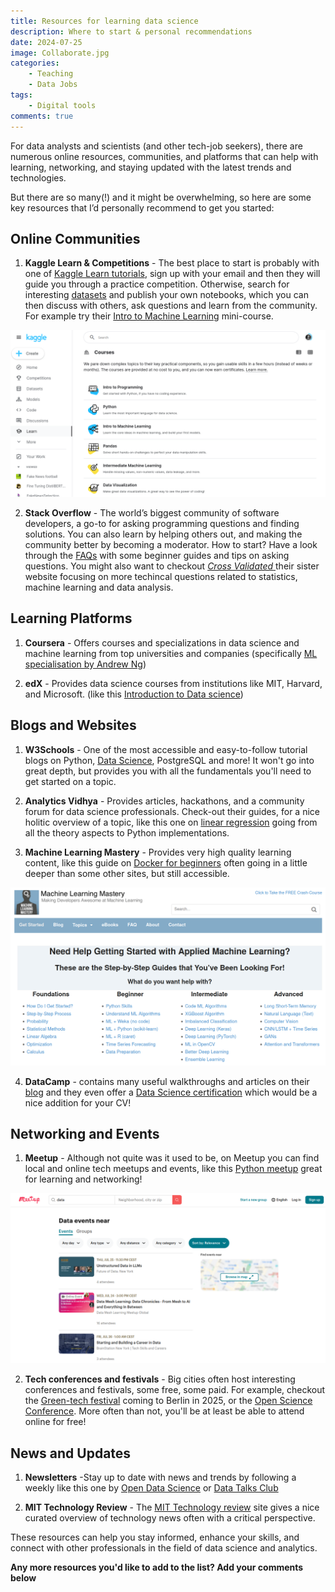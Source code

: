 ```yaml
---
title: Resources for learning data science
description: Where to start & personal recommendations
date: 2024-07-25
image: Collaborate.jpg
categories:
    - Teaching
    - Data Jobs
tags:
    - Digital tools
comments: true
---
```


For data analysts and scientists (and other tech-job seekers), there are numerous online resources, communities, and platforms that can help with learning, networking, and staying updated with the latest trends and technologies.

But there are so many(!) and it might be overwhelming, so here are some key resources that I’d personally recommend to get you started:

## Online Communities

1. **Kaggle Learn & Competitions** - The best place to start is probably with one of [Kaggle Learn tutorials](https://www.kaggle.com/learn), sign up with your email and then they will guide you through a practice competition. Otherwise, search for interesting [datasets](https://www.kaggle.com/datasets) and publish your own notebooks, which you can then discuss with others, ask questions and learn from the community. For example try their [Intro to Machine Learning](https://www.kaggle.com/learn/intro-to-machine-learning) mini-course.

![Fig 1 - Courses available on Kaggle learn](Kaggle_Learn.png)

2. **Stack Overflow** - The world’s biggest community of software developers, a go-to for asking programming questions and finding solutions. You can also learn by helping others out, and making the community better by becoming a moderator. How to start? Have a look through the [FAQs](https://meta.stackoverflow.com/questions/251225/faq-index-for-stack-overflow) with some beginner guides and tips on asking questions. You might also want to checkout [_Cross Validated_ ](https://stats.stackexchange.com/)  their sister website focusing on more techincal questions related to statistics, machine learning and data analysis.

## Learning Platforms

1. **Coursera** - Offers courses and specializations in data science and machine learning from top universities and companies (specifically [ML specialisation by Andrew Ng](https://www.coursera.org/specializations/machine-learning-introduction))

2. **edX** - Provides data science courses from institutions like MIT, Harvard, and Microsoft. (like this [Introduction to Data science](https://www.edx.org/learn/data-science/harvard-university-introduction-to-data-science-with-python?index=product&queryID=6da067b3a66ffcc3a1f1ecba20ba3c93&position=1&results_level=first-level-results&term=data+science&objectID=course-c2004e8e-3882-4927-a883-1c5f39a28865&campaign=Introduction+to+Data+Science+with+Python&source=edX&product_category=course&placement_url=https%3A%2F%2Fwww.edx.org%2Fsearch))

## Blogs and Websites

1. **W3Schools** - One of the most accessible and easy-to-follow tutorial blogs on Python, [Data Science](https://www.w3schools.com/datascience/default.asp), PostgreSQL and more! It won't go into great depth, but provides you with all the fundamentals you'll need to get started on a topic.

2. **Analytics Vidhya** - Provides articles, hackathons, and a community forum for data science professionals. Check-out their guides, for a nice holitic overview of a topic, like this one on [linear regression](https://www.analyticsvidhya.com/blog/2021/10/everything-you-need-to-know-about-linear-regression/) going from all the theory aspects to Python implementations.

3. **Machine Learning Mastery** - Provides very high quality learning content, like this guide on [Docker for beginners](https://machinelearningmastery.com/the-ultimate-beginners-guide-to-docker/) often going in a little deeper than some other sites, but still accessible.

![Fig 2 - Machine Learning Mastering website](MLM.png)

4. **DataCamp** - contains many useful walkthroughs and articles on their [blog](https://www.datacamp.com/tutorial/category/ai) and they even offer a [Data Science certification](https://www.datacamp.com/certification/data-scientist?irgwc=1&utm_medium=affiliate&utm_source=impact&utm_campaign=000000_1-2302977_2-mix_3-all_4-na_5-na_6-na_7-mp_8-affl-ip_9-na_10-bau_11-Guiding%20Tech%20Media&utm_content=ONLINE_TRACKING_LINK&utm_term=) which would be a nice addition for your CV!

## Networking and Events

1. **Meetup** - Although not quite was it used to be, on Meetup you can find local and online tech meetups and events, like this [Python meetup](https://www.meetup.com/de-DE/dcpython/events/300478216/?recId=266f8762-9538-427f-a3b8-cd3987d7f705&recSource=keyword_search&searchId=e687dc52-adae-4e38-88c5-fac622b0ce08) great for learning and networking!

![Figure 3 - Search for local or online](meetup_data.png)

2. **Tech conferences and festivals** - Big cities often host interesting conferences and festivals, some free, some paid. For example, checkout the [Green-tech festival](https://greentechfestival.com/) coming to Berlin in 2025, or the [Open Science Conference](https://www.open-science-conference.eu/). More often than not, you'll be at least be able to attend online for free!

## News and Updates

1. **Newsletters** -Stay up to date with news and trends by following a weekly like this one by [Open Data Science](https://opendatascience.com/newsletter/) or [Data Talks Club](https://datatalks.club/)

2. **MIT Technology Review** - The [MIT Technology review](https://www.technologyreview.com/ ) site gives a nice curated overview of technology news often with a critical perspective.

These resources can help you stay informed, enhance your skills, and connect with other professionals in the field of data science and analytics.

**Any more resources you'd like to add to the list? Add your comments below**